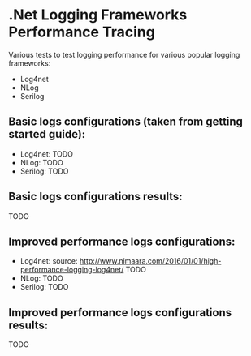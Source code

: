 # .Net Logging Frameworks Performance Tracing
Various tests to test logging performance for various popular logging  frameworks:
- Log4net
- NLog
- Serilog

## Basic logs configurations (taken from getting started guide):
- Log4net:
TODO
- NLog:
TODO
- Serilog:
TODO

## Basic logs configurations results:
TODO

## Improved performance logs configurations:

- Log4net:
source: http://www.nimaara.com/2016/01/01/high-performance-logging-log4net/
TODO
- NLog:
TODO
- Serilog:
TODO

## Improved performance logs configurations results:
TODO